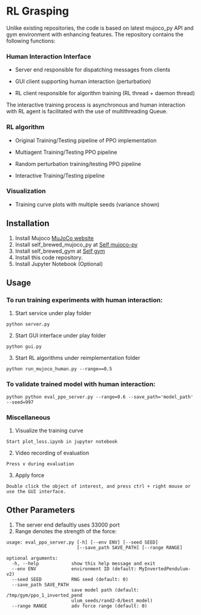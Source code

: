# RL Grasping

Unlike existing repositories, the code is based on latest mujoco_py API and gym environment with enhancing features.
The repository contains the following functions:

### Human Interaction Interface

- Server end responsible for dispatching messages from clients

- GUI client supporting human interaction (perturbation)

- RL client responsible for algorithm training (RL thread + daemon thread)

The interactive training process is asynchronous and human interaction with RL agent is facilitated with the use of multithreading Queue.

### RL algorithm

- Original Training/Testing pipeline of PPO implementation

- Multiagent Training/Testing PPO pipeline

- Random perturbation training/testing PPO pipeline

- Interactive Training/Testing pipeline


### Visualization

- Training curve plots with multiple seeds (variance shown)


## Installation

1. Install Mujoco [MuJoCo website](https://www.roboti.us/license.html)
2. Install self_brewed_mujoco_py at [Self mujoco-py](https://github.com/davidsonic/self_brewed_mujoco_py)
3. Install self_brewed_gym at [Self gym](https://github.com/davidsonic/self_brewed_gym)
4. Install this code repository.
5. Install Jupyter Notebook (Optional)

## Usage

### To run training experiments with human interaction:

1. Start service under play folder

```
python server.py
```

2. Start GUI interface under play folder

```
python gui.py
```

3. Start RL algorithms under reimplementation folder

 ```
 python run_mujoco_human.py --range==0.5
 ```


### To validate trained model with human interaction:

```
python python eval_ppo_server.py --range=0.6 --save_path='model_path' --seed=997
```

### Miscellaneous

1. Visualize the training curve

```
Start plot_loss.ipynb in jupyter notebook
```


2. Video recording of evaluation

```
Press v during evaluation
```

3. Apply force

```
Double click the object of interest, and press ctrl + right mouse or use the GUI interface.
```



## Other Parameters

1. The server end defaultly uses 33000 port
2. Range denotes the strength of the force:

```
usage: eval_ppo_server.py [-h] [--env ENV] [--seed SEED]
                          [--save_path SAVE_PATH] [--range RANGE]

optional arguments:
  -h, --help            show this help message and exit
  --env ENV             environment ID (default: MyInvertedPendulum-v2)
  --seed SEED           RNG seed (default: 0)
  --save_path SAVE_PATH
                        save model path (default: /tmp/gym/ppo_1_inverted_pend
                        ulum_seeds/rand2-0/best_model)
  --range RANGE         adv force range (default: 0)
```



